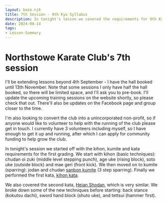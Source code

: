 ```yaml
---
layout: base.njk
title: 7th Session - 9th Kyu Syllabus
description: In tonight's lesson we covered the requirements for 9th Kyu grading. We also practiced sword hand (shuto) in back stance, hammer fist and heian shodan.
date: 2024-08-14
tags:
- Lesson-Summary
---
```

# Northstowe Karate Club's 7th session

I'll be extending lessons beyond 4th September - I have the hall booked until 13th November. Note that some sessions I only have half the hall booked, so there will be limited space, and I'll ask you to pre-book. I'll update the upcoming training sessions on the website shortly, so please check that out. There'll also be updates on the Facebook page and group closer to the time.

I'm also looking to convert the club into a unincorporated non-profit, so if anyone would like to volunteer to help with the running of the club please get in touch. I currently have 3 volunteers including myself, so I have enough to get it up and running, after which I can apply for community funding to help grow the club.

In tonight's session we started off with the kihon, kumite and kata requirements for the first grading. We start with kihon (basic techniques): chudan oi zuki (middle level stepping punch), age uke (rising block), soto uke (outside block) and mae geri (front kick). We then moved on to kumite (sparring): jodan and chudan [sanbon kumite](https://www.youtube.com/watch?v=RJXBej6bq2Y) (3 step sparring). Finally we performed the first kata, [kihon kata](https://www.youtube.com/watch?v=jJsSGHYF7_s).

We also covered the second kata, [Heian Shodan](https://www.youtube.com/watch?v=iEgES04MqJ8), which is very similar. We broke down some of the new techniques before starting: back stance (kokutsu dachi), sword hand block (shuto uke), and tettsui (hammer first).


